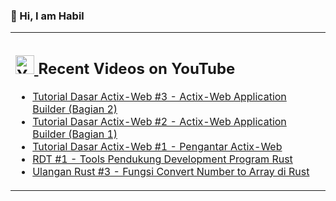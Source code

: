### 👋 Hi, I am Habil

<table><tr><td valign="top" width="50%">

## <a href="https://www.youtube.com/channel/UCBRxDSTfr2aJVODDh4WG_7g"><img src="https://cdn.worldvectorlogo.com/logos/youtube-icon.svg" title="YouTube ChannelDocker" alt="Youtube Channel" width="30"/> </a>   Recent Videos on YouTube      
 
<!-- YOUTUBE-VIDEOS-LIST:START -->
- [Tutorial Dasar Actix-Web #3 - Actix-Web Application Builder (Bagian 2)](https://www.youtube.com/watch?v=JJGHQRHbuDU)
- [Tutorial Dasar Actix-Web #2 - Actix-Web Application Builder (Bagian 1)](https://www.youtube.com/watch?v=DFotK0nZ6sY)
- [Tutorial Dasar Actix-Web #1 - Pengantar Actix-Web ](https://www.youtube.com/watch?v=eK-2eWKiQjI)
- [RDT #1 - Tools Pendukung Development Program Rust ](https://www.youtube.com/watch?v=BSWEKILkZDc)
- [Ulangan Rust #3 - Fungsi Convert Number to Array di Rust](https://www.youtube.com/watch?v=2NvI_vXSP98)
<!-- YOUTUBE-VIDEOS-LIST:END --> 
</td></tr></table>
